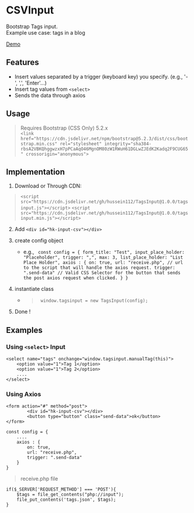 # CSVInput

Bootstrap Tags input. <br>
Example use case: tags in a blog

[Demo](https://hussein112.github.io/TagsInputDemo)

## Features

- Insert values separated by a trigger (keyboard key) you specify. (e.g., '-', ',', 'Enter'...)
- Insert tag values from ``` <select> ```
- Sends the data through axios

## Usage

> Requires Bootstrap (CSS Only) 5.2.x <br>
`` <link href="https://cdn.jsdelivr.net/npm/bootstrap@5.2.3/dist/css/bootstrap.min.css" rel="stylesheet" integrity="sha384-rbsA2VBKQhggwzxH7pPCaAqO46MgnOM80zW1RWuH61DGLwZJEdK2Kadq2F9CUG65" crossorigin="anonymous"> ``

## Implementation

1. Download or Through CDN: 
> ``<script src="https://cdn.jsdelivr.net/gh/hussein112/TagsInput@1.0.0/tagsinput.js"></script>``
> ``<script src="https://cdn.jsdelivr.net/gh/hussein112/TagsInput@1.0.0/tagsinput.min.js"></script>``
2. Add ``<div id="hk-input-csv"></div>``

3. create config object
    - e.g., `` const config = {
                form_title: "Test",
                input_place_holder: "Placeholder",
                trigger: ",",
                max: 3,
                list_place_holder: "List Place Holder",
                axios : {
                    on: true,
                    url: "receive.php", // url to the script that will handle the axios request.
                    trigger: ".send-data" // Valid CSS Selector for the button that sends the post axios request when clicked.
                }
            }``
3. instantiate class
    - > `` window.tagsinput = new TagsInput(config);``
4. Done !

## Examples

### Using `` <select> `` Input

```
<select name="tags" onchange="window.tagsinput.manualTag(this)">
    <option value="1">Tag 1</option>
    <option value="1">Tag 2</option>
    ....
</select>
```

### Using Axios

```
<form action="#" method="post">
        <div id="hk-input-csv"></div>
        <button type="button" class="send-data">ok</button>
</form>
```

```
const config = {
    ....
    axios : {
        on: true,
        url: "receive.php",
        trigger: ".send-data"
    }
}
```

> receive.php file
```
if($_SERVER['REQUEST_METHOD'] === 'POST'){
    $tags = file_get_contents("php://input");
    file_put_contents('tags.json', $tags);
}
```
